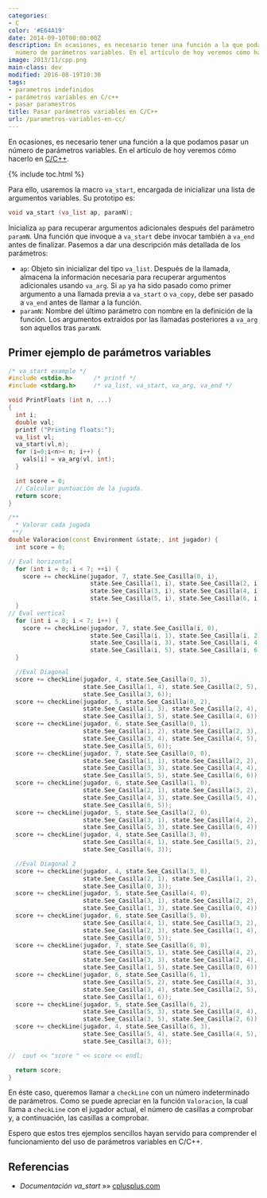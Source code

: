 ```yaml
---
categories:
- C
color: '#E64A19'
date: 2014-09-10T00:00:00Z
description: En ocasiones, es necesario tener una función a la que podamos pasar un
  número de parámetros variables. En el artículo de hoy veremos cómo hacerlo en C/C++.
image: 2013/11/cpp.png
main-class: dev
modified: 2016-08-19T10:30
tags:
- parametros indefinidos
- parámetros variables en C/c++
- pasar paramestros
title: Pasar parámetros variables en C/C++
url: /parametros-variables-en-cc/
---
```


En ocasiones, es necesario tener una función a la que podamos pasar un número de parámetros variables. En el artículo de hoy veremos cómo hacerlo en [C/C++](/tags/#cpp).

{% include toc.html %}

Para ello, usaremos la macro `va_start`, encargada de inicializar una lista de argumentos variables. Su prototipo es:

```cpp
void va_start (va_list ap, paramN);
```

Inicializa `ap` para recuperar argumentos adicionales después del parámetro `paramN`. Una función que invoque a `va_start` debe invocar también a `va_end` antes de finalizar. Pasemos a dar una descripción más detallada de los parámetros:

- `ap`: Objeto sin inicializar del tipo `va_list`. Después de la llamada, almacena la información necesaria para recuperar argumentos adicionales usando `va_arg`. Si `ap` ya ha sido pasado como primer argumento a una llamada previa a `va_start` o `va_copy`, debe ser pasado a `va_end` antes de llamar a la función.
- `paramN`: Nombre del último parámetro con nombre en la definición de la función. Los argumentos extraídos por las llamadas posteriores a `va_arg` son aquellos tras `paramN`.

## Primer ejemplo de parámetros variables

<!--ad-->

```cpp
/* va_start example */
#include <stdio.h>      /* printf */
#include <stdarg.h>     /* va_list, va_start, va_arg, va_end */

void PrintFloats (int n, ...)
{
  int i;
  double val;
  printf ("Printing floats:");
  va_list vl;
  va_start(vl,n);
  for (i=0;i<n>< n; i++) {
    vals[i] = va_arg(vl, int);
  }

  int score = 0;
  // Calcular puntuación de la jugada.
  return score;
}
```

```cpp
/**
  * Valorar cada jugada
 **/
double Valoracion(const Environment &state;, int jugador) {
  int score = 0;

// Eval horizontal
  for (int i = 0; i < 7; ++i) {
    score += checkLine(jugador, 7, state.See_Casilla(0, i),
                       state.See_Casilla(1, i), state.See_Casilla(2, i),
                       state.See_Casilla(3, i), state.See_Casilla(4, i),
                       state.See_Casilla(5, i), state.See_Casilla(6, i));
  }
// Eval vertical
  for (int i = 0; i < 7; i++) {
    score += checkLine(jugador, 7, state.See_Casilla(i, 0),
                       state.See_Casilla(i, 1), state.See_Casilla(i, 2),
                       state.See_Casilla(i, 3), state.See_Casilla(i, 4),
                       state.See_Casilla(i, 5), state.See_Casilla(i, 6));
  }

  //Eval Diagonal
  score += checkLine(jugador, 4, state.See_Casilla(0, 3),
                     state.See_Casilla(1, 4), state.See_Casilla(2, 5),
                     state.See_Casilla(3, 6));
  score += checkLine(jugador, 5, state.See_Casilla(0, 2),
                     state.See_Casilla(1, 3), state.See_Casilla(2, 4),
                     state.See_Casilla(3, 5), state.See_Casilla(4, 6));
  score += checkLine(jugador, 6, state.See_Casilla(0, 1),
                     state.See_Casilla(1, 2), state.See_Casilla(2, 3),
                     state.See_Casilla(3, 4), state.See_Casilla(4, 5),
                     state.See_Casilla(5, 6));
  score += checkLine(jugador, 7, state.See_Casilla(0, 0),
                     state.See_Casilla(1, 1), state.See_Casilla(2, 2),
                     state.See_Casilla(3, 3), state.See_Casilla(4, 4),
                     state.See_Casilla(5, 5), state.See_Casilla(6, 6));
  score += checkLine(jugador, 6, state.See_Casilla(1, 0),
                     state.See_Casilla(2, 1), state.See_Casilla(3, 2),
                     state.See_Casilla(4, 3), state.See_Casilla(5, 4),
                     state.See_Casilla(6, 5));
  score += checkLine(jugador, 5, state.See_Casilla(2, 0),
                     state.See_Casilla(3, 1), state.See_Casilla(4, 2),
                     state.See_Casilla(5, 3), state.See_Casilla(6, 4));
  score += checkLine(jugador, 4, state.See_Casilla(3, 0),
                     state.See_Casilla(4, 1), state.See_Casilla(5, 2),
                     state.See_Casilla(6, 3));

  //Eval Diagonal 2
  score += checkLine(jugador, 4, state.See_Casilla(3, 0),
                     state.See_Casilla(2, 1), state.See_Casilla(1, 2),
                     state.See_Casilla(0, 3));
  score += checkLine(jugador, 5, state.See_Casilla(4, 0),
                     state.See_Casilla(3, 1), state.See_Casilla(2, 2),
                     state.See_Casilla(1, 3), state.See_Casilla(0, 4));
  score += checkLine(jugador, 6, state.See_Casilla(5, 0),
                     state.See_Casilla(4, 1), state.See_Casilla(3, 2),
                     state.See_Casilla(2, 3), state.See_Casilla(1, 4),
                     state.See_Casilla(0, 5));
  score += checkLine(jugador, 7, state.See_Casilla(6, 0),
                     state.See_Casilla(5, 1), state.See_Casilla(4, 2),
                     state.See_Casilla(3, 3), state.See_Casilla(2, 4),
                     state.See_Casilla(1, 5), state.See_Casilla(0, 6));
  score += checkLine(jugador, 6, state.See_Casilla(6, 1),
                     state.See_Casilla(5, 2), state.See_Casilla(4, 3),
                     state.See_Casilla(3, 4), state.See_Casilla(2, 5),
                     state.See_Casilla(1, 6));
  score += checkLine(jugador, 5, state.See_Casilla(6, 2),
                     state.See_Casilla(5, 3), state.See_Casilla(4, 4),
                     state.See_Casilla(3, 5), state.See_Casilla(2, 6));
  score += checkLine(jugador, 4, state.See_Casilla(6, 3),
                     state.See_Casilla(5, 4), state.See_Casilla(4, 5),
                     state.See_Casilla(3, 6));

//  cout << "score " << score << endl;

  return score;
}
```

En éste caso, queremos llamar a `checkLine` con un número indeterminado de parámetros. Como se puede apreciar en la función `Valoracion`, la cual llama a `checkLine` con el jugador actual, el número de casillas a comprobar y, a continuación, las casillas a comprobar.

Espero que estos tres ejemplos sencillos hayan servido para comprender el funcionamiento del uso de parámetros variables en C/C++.

## Referencias

- *Documentación va_start* »» <a href="http://www.cplusplus.com/reference/cstdarg/va_start/" target="_blank">cplusplus.com</a>


